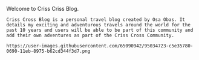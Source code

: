 Welcome to Criss Criss Blog.

    Criss Cross Blog is a personal travel blog created by Osa Obas. It details my exciting and adventurous travels around the world for the past 10 years and users will be able to be part of this community and add their own adventures as part of the Criss Cross Community. 
    
    https://user-images.githubusercontent.com/65090942/95034723-c5e35780-0690-11eb-8975-b62cd344f3d7.png
